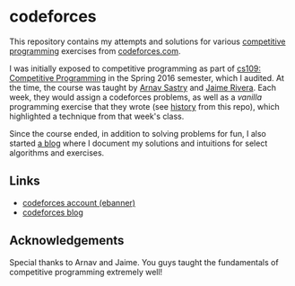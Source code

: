 # codeforces

This repository contains my attempts and solutions for various [competitive programming](https://en.wikipedia.org/wiki/Competitive_programming) exercises from [codeforces.com](codeforces.com).

I was initially exposed to competitive programming as part of [cs109: Competitive Programming](https://www.cs.utexas.edu/users/downing/cs104c/) in the Spring 2016 semester, which I audited. At the time, the course was taught by [Arnav Sastry](https://twitter.com/arknave) and [Jaime Rivera](http://www.jaime-rivera.com/). Each week, they would assign a codeforces problems, as well as a *vanilla* programming exercise that they wrote (see [history](https://github.com/ebanner/codeforces/tree/e7af358aa80931c5bbe8a78f090198a393881b63/vanilla) from this repo), which highlighted a technique from that week's class.

Since the course ended, in addition to solving problems for fun, I also started [a blog](http://codeforces.com/blog/ebanner) where I document my solutions and intuitions for select algorithms and exercises.

## Links

- [codeforces account (ebanner)](http://codeforces.com/profile/ebanner)
- [codeforces blog](http://codeforces.com/blog/ebanner)

## Acknowledgements

Special thanks to Arnav and Jaime. You guys taught the fundamentals of competitive programming extremely well!
